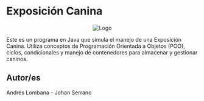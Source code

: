 # Exposición Canina

<p align="center">
    <img src="https://png.pngtree.com/png-clipart/20240202/original/pngtree-computer-dog-show-photo-png-image_14218162.png" alt="Logo">
</p>

Este es un programa en Java que simula el manejo de una Exposición Canina. Utiliza conceptos de Programación Orientada a Objetos (POO), ciclos, condicionales y manejo de contenedores para almacenar y gestionar caninos.

## Autor/es

Andrés Lombana - Johan Serrano

